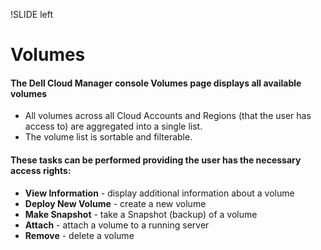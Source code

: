!SLIDE left
# Volumes
<p></p>

#### **The Dell Cloud Manager console Volumes page displays all available volumes**

<p></p>

* All volumes across all Cloud Accounts and Regions (that the user has access to) are aggregated into a single list.
* The volume list is sortable and filterable.

<p></p>

#### **These tasks can be performed providing the user has the necessary access rights:**

<p></p>

* **View Information** - display additional information about a volume
* **Deploy New Volume** - create a new volume
* **Make Snapshot** - take a Snapshot (backup) of a volume
* **Attach** - attach a volume to a running server
* **Remove** - delete a volume
